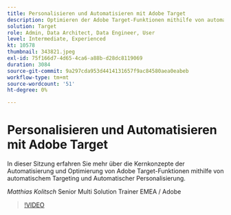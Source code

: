 ```yaml
---
title: Personalisieren und Automatisieren mit Adobe Target
description: Optimieren der Adobe Target-Funktionen mithilfe von automatischem Targeting und automatischer Personalisierung
solution: Target
role: Admin, Data Architect, Data Engineer, User
level: Intermediate, Experienced
kt: 10578
thumbnail: 343821.jpeg
exl-id: 75f166d7-4d65-4ca6-a88b-d28dc8119069
duration: 3084
source-git-commit: 9a297cda953d4414131657f9ac84580aea0eabeb
workflow-type: tm+mt
source-wordcount: '51'
ht-degree: 0%

---
```


# Personalisieren und Automatisieren mit Adobe Target

In dieser Sitzung erfahren Sie mehr über die Kernkonzepte der Automatisierung und Optimierung von Adobe Target-Funktionen mithilfe von automatischem Targeting und Automatischer Personalisierung.

*Matthias Kolitsch* Senior Multi Solution Trainer EMEA / Adobe

>[!VIDEO](https://video.tv.adobe.com/v/3457387/?quality=12&learn=on&captions=ger)
